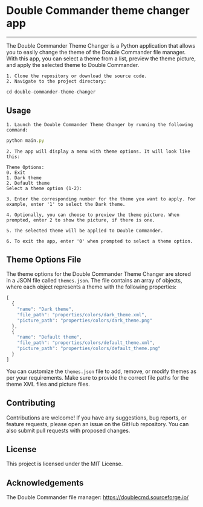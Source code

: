 # Double Commander theme changer app

---

The Double Commander Theme Changer is a Python application that allows you to easily change the theme of the Double Commander file manager. With this app, you can select a theme from a list, preview the theme picture, and apply the selected theme to Double Commander.

    1. Clone the repository or download the source code.
    2. Navigate to the project directory: 

```javascript
cd double-commander-theme-changer
```

## Usage

    1. Launch the Double Commander Theme Changer by running the following command:

```javascript
python main.py
```

    2. The app will display a menu with theme options. It will look like this:

```
Theme Options:
0. Exit
1. Dark theme
2. Default theme
Select a theme option (1-2):
```

    3. Enter the corresponding number for the theme you want to apply. For example, enter '1' to select the Dark theme.

    4. Optionally, you can choose to preview the theme picture. When prompted, enter 2 to show the picture, if there is one.

    5. The selected theme will be applied to Double Commander.

    6. To exit the app, enter '0' when prompted to select a theme option.

## Theme Options File

The theme options for the Double Commander Theme Changer are stored in a JSON file called `themes.json`. The file contains an array of objects, where each object represents a theme with the following properties:

```javascript
[
  {
    "name": "Dark theme",
    "file_path": "properties/colors/dark_theme.xml",
    "picture_path": "properties/colors/dark_theme.png"
  },
  {
    "name": "Default theme",
    "file_path": "properties/colors/default_theme.xml",
    "picture_path": "properties/colors/default_theme.png"
  }
]

```

You can customize the `themes.json` file to add, remove, or modify themes as per your requirements. Make sure to provide the correct file paths for the theme XML files and picture files.

## Contributing

Contributions are welcome! If you have any suggestions, bug reports, or feature requests, please open an issue on the GitHub repository. You can also submit pull requests with proposed changes.

## License

This project is licensed under the MIT License.

## Acknowledgements

The Double Commander file manager: https://doublecmd.sourceforge.io/
